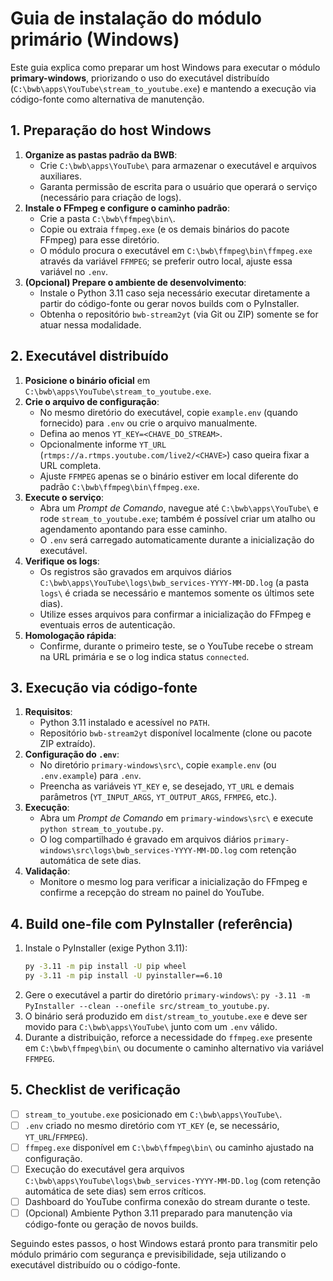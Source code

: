 # Guia de instalação do módulo primário (Windows)

Este guia explica como preparar um host Windows para executar o módulo **primary-windows**, priorizando o uso do executável distribuído (`C:\bwb\apps\YouTube\stream_to_youtube.exe`) e mantendo a execução via código-fonte como alternativa de manutenção.

## 1. Preparação do host Windows

1. **Organize as pastas padrão da BWB**:
   - Crie `C:\bwb\apps\YouTube\` para armazenar o executável e arquivos auxiliares.
   - Garanta permissão de escrita para o usuário que operará o serviço (necessário para criação de logs).
2. **Instale o FFmpeg e configure o caminho padrão**:
   - Crie a pasta `C:\bwb\ffmpeg\bin\`.
   - Copie ou extraia `ffmpeg.exe` (e os demais binários do pacote FFmpeg) para esse diretório.
   - O módulo procura o executável em `C:\bwb\ffmpeg\bin\ffmpeg.exe` através da variável `FFMPEG`; se preferir outro local, ajuste essa variável no `.env`.
3. **(Opcional) Prepare o ambiente de desenvolvimento**:
   - Instale o Python 3.11 caso seja necessário executar diretamente a partir do código-fonte ou gerar novos builds com o PyInstaller.
   - Obtenha o repositório `bwb-stream2yt` (via Git ou ZIP) somente se for atuar nessa modalidade.

## 2. Executável distribuído

1. **Posicione o binário oficial** em `C:\bwb\apps\YouTube\stream_to_youtube.exe`.
2. **Crie o arquivo de configuração**:
   - No mesmo diretório do executável, copie `example.env` (quando fornecido) para `.env` ou crie o arquivo manualmente.
   - Defina ao menos `YT_KEY=<CHAVE_DO_STREAM>`.
   - Opcionalmente informe `YT_URL` (`rtmps://a.rtmps.youtube.com/live2/<CHAVE>`) caso queira fixar a URL completa.
   - Ajuste `FFMPEG` apenas se o binário estiver em local diferente do padrão `C:\bwb\ffmpeg\bin\ffmpeg.exe`.
3. **Execute o serviço**:
   - Abra um *Prompt de Comando*, navegue até `C:\bwb\apps\YouTube\` e rode `stream_to_youtube.exe`; também é possível criar um atalho ou agendamento apontando para esse caminho.
   - O `.env` será carregado automaticamente durante a inicialização do executável.
4. **Verifique os logs**:
   - Os registros são gravados em arquivos diários `C:\bwb\apps\YouTube\logs\bwb_services-YYYY-MM-DD.log` (a pasta `logs\` é criada se necessário e mantemos somente os últimos sete dias).
   - Utilize esses arquivos para confirmar a inicialização do FFmpeg e eventuais erros de autenticação.
5. **Homologação rápida**:
   - Confirme, durante o primeiro teste, se o YouTube recebe o stream na URL primária e se o log indica status `connected`.

## 3. Execução via código-fonte

1. **Requisitos**:
   - Python 3.11 instalado e acessível no `PATH`.
   - Repositório `bwb-stream2yt` disponível localmente (clone ou pacote ZIP extraído).
2. **Configuração do `.env`**:
   - No diretório `primary-windows\src\`, copie `example.env` (ou `.env.example`) para `.env`.
   - Preencha as variáveis `YT_KEY` e, se desejado, `YT_URL` e demais parâmetros (`YT_INPUT_ARGS`, `YT_OUTPUT_ARGS`, `FFMPEG`, etc.).
3. **Execução**:
   - Abra um *Prompt de Comando* em `primary-windows\src\` e execute `python stream_to_youtube.py`.
   - O log compartilhado é gravado em arquivos diários `primary-windows\src\logs\bwb_services-YYYY-MM-DD.log` com retenção automática de sete dias.
4. **Validação**:
   - Monitore o mesmo log para verificar a inicialização do FFmpeg e confirme a recepção do stream no painel do YouTube.

## 4. Build one-file com PyInstaller (referência)

1. Instale o PyInstaller (exige Python 3.11):
   ```bat
   py -3.11 -m pip install -U pip wheel
   py -3.11 -m pip install -U pyinstaller==6.10
   ```
2. Gere o executável a partir do diretório `primary-windows\`: `py -3.11 -m PyInstaller --clean --onefile src/stream_to_youtube.py`.
3. O binário será produzido em `dist/stream_to_youtube.exe` e deve ser movido para `C:\bwb\apps\YouTube\` junto com um `.env` válido.
4. Durante a distribuição, reforce a necessidade do `ffmpeg.exe` presente em `C:\bwb\ffmpeg\bin\` ou documente o caminho alternativo via variável `FFMPEG`.

## 5. Checklist de verificação

- [ ] `stream_to_youtube.exe` posicionado em `C:\bwb\apps\YouTube\`.
- [ ] `.env` criado no mesmo diretório com `YT_KEY` (e, se necessário, `YT_URL`/`FFMPEG`).
- [ ] `ffmpeg.exe` disponível em `C:\bwb\ffmpeg\bin\` ou caminho ajustado na configuração.
- [ ] Execução do executável gera arquivos `C:\bwb\apps\YouTube\logs\bwb_services-YYYY-MM-DD.log` (com retenção automática de sete dias) sem erros críticos.
- [ ] Dashboard do YouTube confirma conexão do stream durante o teste.
- [ ] (Opcional) Ambiente Python 3.11 preparado para manutenção via código-fonte ou geração de novos builds.

Seguindo estes passos, o host Windows estará pronto para transmitir pelo módulo primário com segurança e previsibilidade, seja utilizando o executável distribuído ou o código-fonte.
